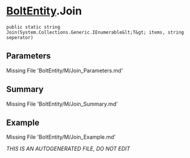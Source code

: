 # [BoltEntity](Types/BoltEntity.md).Join
`public static string Join(System.Collections.Generic.IEnumerable&lt;T&gt; items, string seperator)`
## Parameters
Missing File 'BoltEntity/M/Join_Parameters.md'
## Summary
Missing File 'BoltEntity/M/Join_Summary.md'
## Example
Missing File 'BoltEntity/M/Join_Example.md'

*THIS IS AN AUTOGENERATED FILE, DO NOT EDIT*
